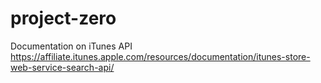 # project-zero



Documentation on iTunes API  
https://affiliate.itunes.apple.com/resources/documentation/itunes-store-web-service-search-api/


